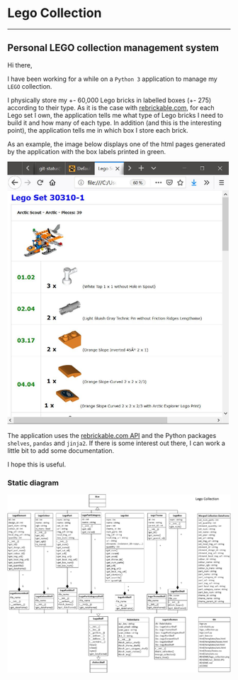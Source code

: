 # Lego Collection
- - - -

## Personal LEGO collection management system

Hi there,

I have been working for a while on a `Python 3` application to manage my `LEGO` collection.

I physically store my +- 60,000 Lego bricks in labelled boxes (+- 275) according to their type. 
As it is the case with [rebrickable.com](https://rebrickable.com), for each Lego set I own, the application tells me what type of Lego 
bricks I need to build it and how many of each type. In addition (and this is the interesting point), 
the application tells me in which box I store each brick.

As an example, the image below displays one of the html pages generated by the application with the box labels printed in green.

<img src="README/set_30310.JPG" width="500" alt = "set 30310">

The application uses the [rebrickable.com API](https://rebrickable.com/api/) and the Python packages `shelves`, `pandas` and `jinja2`. 
If there is some interest out there, I can work a little bit to add some documentation.

I hope this is useful. 

### Static diagram 

![picture alt](README/lego_collection.png "Lego Collection static diagram")